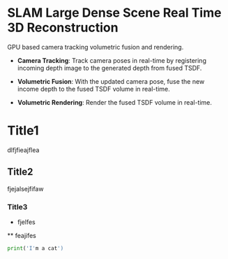 # SLAM Large Dense Scene Real Time 3D Reconstruction
GPU based camera tracking volumetric fusion and rendering.

* __Camera Tracking__: Track camera poses in real-time by registering incoming depth image to the generated depth from fused TSDF. 

* __Volumetric Fusion__: With the updated camera pose, fuse the new income depth to the fused TSDF volume in real-time. 

* __Volumetric Rendering__: Render the fused TSDF volume in real-time.

# Title1

dlfjfieajflea

## Title2
fjejalsejfifaw
### Title3
* fjelfes

** feajifes

```python
print('I'm a cat')
```
